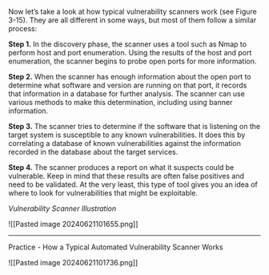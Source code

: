 Now let’s take a look at how typical vulnerability scanners work (see Figure 3-15). They are all different in some ways, but most of them follow a similar process:

**Step 1.** In the discovery phase, the scanner uses a tool such as Nmap to perform host and port enumeration. Using the results of the host and port enumeration, the scanner begins to probe open ports for more information.

**Step 2.** When the scanner has enough information about the open port to determine what software and version are running on that port, it records that information in a database for further analysis. The scanner can use various methods to make this determination, including using banner information.

**Step 3.** The scanner tries to determine if the software that is listening on the target system is susceptible to any known vulnerabilities. It does this by correlating a database of known vulnerabilities against the information recorded in the database about the target services.

**Step 4.** The scanner produces a report on what it suspects could be vulnerable. Keep in mind that these results are often false positives and need to be validated. At the very least, this type of tool gives you an idea of where to look for vulnerabilities that might be exploitable.

_Vulnerability Scanner Illustration_

![[Pasted image 20240621101655.png]]

---

Practice - How a Typical Automated Vulnerability Scanner Works

![[Pasted image 20240621101736.png]]

